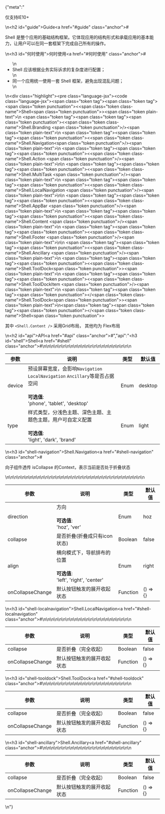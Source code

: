 {"meta":"<p>&#x4EC5;&#x652F;&#x6301;IE10+</p>\n<h2 id=\"guide\">Guide<a href=\"#guide\" class=\"anchor\">#</a></h2><p>Shell &#x662F;&#x6574;&#x4E2A;&#x5E94;&#x7528;&#x7684;&#x57FA;&#x7840;&#x7ED3;&#x6784;&#x6846;&#x67B6;&#x3002;&#x5B83;&#x4F53;&#x73B0;&#x5E94;&#x7528;&#x7684;&#x7ED3;&#x6784;&#x5F62;&#x5F0F;&#x548C;&#x627F;&#x8F7D;&#x5E94;&#x7528;&#x7684;&#x57FA;&#x672C;&#x80FD;&#x529B;&#xFF0C;&#x8BA9;&#x7528;&#x6237;&#x53EF;&#x4EE5;&#x5728;&#x540C;&#x4E00;&#x5957;&#x6846;&#x67B6;&#x4E0B;&#x5B8C;&#x6210;&#x81EA;&#x5DF1;&#x6240;&#x6709;&#x7684;&#x64CD;&#x4F5C;&#x3002;</p>\n<h3 id=\"&#x4F55;&#x65F6;&#x4F7F;&#x7528;\">&#x4F55;&#x65F6;&#x4F7F;&#x7528;<a href=\"#&#x4F55;&#x65F6;&#x4F7F;&#x7528;\" class=\"anchor\">#</a></h3><ul>\n<li>Shell &#x5E94;&#x8BE5;&#x6839;&#x636E;&#x4E1A;&#x52A1;&#x5B9E;&#x9645;&#x8BC9;&#x6C42;&#x7684;&#x590D;&#x6742;&#x5EA6;&#x8FDB;&#x884C;&#x914D;&#x7F6E;&#xFF1B;</li>\n<li>&#x540C;&#x4E00;&#x4E2A;&#x5E94;&#x7528;&#x7EDF;&#x4E00;&#x4F7F;&#x7528;&#x4E00;&#x5957; Shell &#x6846;&#x67B6;&#xFF0C;&#x907F;&#x514D;&#x51FA;&#x73B0;&#x6DF7;&#x4E71;&#x95EE;&#x9898;&#xFF1B;</li>\n</ul>\n<div class=\"highlight\"><pre class=\"language-jsx\"><code class=\"language-jsx\"><span class=\"token tag\"><span class=\"token tag\"><span class=\"token punctuation\">&lt;</span><span class=\"token class-name\">Shell</span></span><span class=\"token punctuation\">&gt;</span></span><span class=\"token plain-text\">\n    </span><span class=\"token tag\"><span class=\"token tag\"><span class=\"token punctuation\">&lt;</span><span class=\"token class-name\">Shell.Branding</span></span> <span class=\"token punctuation\">/&gt;</span></span><span class=\"token plain-text\">\n    </span><span class=\"token tag\"><span class=\"token tag\"><span class=\"token punctuation\">&lt;</span><span class=\"token class-name\">Shell.Navigation</span></span><span class=\"token punctuation\">/&gt;</span></span><span class=\"token plain-text\">\n    </span><span class=\"token tag\"><span class=\"token tag\"><span class=\"token punctuation\">&lt;</span><span class=\"token class-name\">Shell.Action</span></span> <span class=\"token punctuation\">/&gt;</span></span><span class=\"token plain-text\">\n\n    </span><span class=\"token tag\"><span class=\"token tag\"><span class=\"token punctuation\">&lt;</span><span class=\"token class-name\">Shell.MultiTask</span></span> <span class=\"token punctuation\">/&gt;</span></span><span class=\"token plain-text\">\n    </span><span class=\"token tag\"><span class=\"token tag\"><span class=\"token punctuation\">&lt;</span><span class=\"token class-name\">Shell.LocalNavigation</span></span> <span class=\"token punctuation\">/&gt;</span></span><span class=\"token plain-text\">\n\n    </span><span class=\"token tag\"><span class=\"token tag\"><span class=\"token punctuation\">&lt;</span><span class=\"token class-name\">Shell.AppBar</span></span> <span class=\"token punctuation\">/&gt;</span></span><span class=\"token plain-text\">\n    </span><span class=\"token tag\"><span class=\"token tag\"><span class=\"token punctuation\">&lt;</span><span class=\"token class-name\">Shell.Content</span></span> <span class=\"token punctuation\">/&gt;</span></span><span class=\"token plain-text\">\n    </span><span class=\"token tag\"><span class=\"token tag\"><span class=\"token punctuation\">&lt;</span><span class=\"token class-name\">Shell.Footer</span></span> <span class=\"token punctuation\">/&gt;</span></span><span class=\"token plain-text\">\n\n    </span><span class=\"token tag\"><span class=\"token tag\"><span class=\"token punctuation\">&lt;</span><span class=\"token class-name\">Shell.Ancillary</span></span> <span class=\"token punctuation\">/&gt;</span></span><span class=\"token plain-text\">\n    </span><span class=\"token tag\"><span class=\"token tag\"><span class=\"token punctuation\">&lt;</span><span class=\"token class-name\">Shell.ToolDock</span></span><span class=\"token punctuation\">&gt;</span></span><span class=\"token plain-text\">\n        </span><span class=\"token tag\"><span class=\"token tag\"><span class=\"token punctuation\">&lt;</span><span class=\"token class-name\">Shell.ToolDockItem</span></span> <span class=\"token punctuation\">/&gt;</span></span><span class=\"token plain-text\">\n    </span><span class=\"token tag\"><span class=\"token tag\"><span class=\"token punctuation\">&lt;/</span><span class=\"token class-name\">Shell.ToolDock</span></span><span class=\"token punctuation\">&gt;</span></span><span class=\"token plain-text\">\n</span><span class=\"token tag\"><span class=\"token tag\"><span class=\"token punctuation\">&lt;/</span><span class=\"token class-name\">Shell</span></span><span class=\"token punctuation\">&gt;</span></span></code></pre></div><p>&#x5176;&#x4E2D; <code>&lt;Shell.Content /&gt;</code> &#x91C7;&#x7528;Grid&#x5E03;&#x5C40;&#xFF0C; &#x5176;&#x4ED6;&#x5747;&#x4E3A; Flex&#x5E03;&#x5C40;</p>\n<h2 id=\"api\">API<a href=\"#api\" class=\"anchor\">#</a></h2>","api":"<h3 id=\"shell\">Shell<a href=\"#shell\" class=\"anchor\">#</a></h3><table>\n<thead>\n<tr>\n<th>&#x53C2;&#x6570;</th>\n<th>&#x8BF4;&#x660E;</th>\n<th>&#x7C7B;&#x578B;</th>\n<th>&#x9ED8;&#x8BA4;&#x503C;</th>\n</tr>\n</thead>\n<tbody>\n<tr>\n<td>device</td>\n<td>&#x9884;&#x8BBE;&#x5C4F;&#x5E55;&#x5BBD;&#x5EA6;&#xFF0C;&#x4F1A;&#x5F71;&#x54CD;<code>Navigation</code> <code>LocalNavigation</code> <code>Ancillary</code>&#x7B49;&#x662F;&#x5426;&#x5360;&#x636E;&#x7A7A;&#x95F4;<br><br><strong>&#x53EF;&#x9009;&#x503C;</strong>:<br>&apos;phone&apos;, &apos;tablet&apos;, &apos;desktop&apos;</td>\n<td>Enum</td>\n<td>desktop</td>\n</tr>\n<tr>\n<td>type</td>\n<td>&#x6837;&#x5F0F;&#x7C7B;&#x578B;&#xFF0C;&#x5206;&#x6D45;&#x8272;&#x4E3B;&#x9898;&#x3001;&#x6DF1;&#x8272;&#x4E3B;&#x9898;&#x3001;&#x4E3B;&#x9898;&#x8272;&#x4E3B;&#x9898;&#xFF0C;&#x7528;&#x6237;&#x53EF;&#x81EA;&#x5B9A;&#x4E49;&#x914D;&#x7F6E;<br><br><strong>&#x53EF;&#x9009;&#x503C;</strong>:<br>&apos;light&apos;, &apos;dark&apos;, &apos;brand&apos;</td>\n<td>Enum</td>\n<td>light</td>\n</tr>\n</tbody>\n</table>\n<h3 id=\"shell-navigation\">Shell.Navigation<a href=\"#shell-navigation\" class=\"anchor\">#</a></h3><p>&#x5411;&#x5B50;&#x7EC4;&#x4EF6;&#x900F;&#x4F20; isCollapse &#x7684;Context&#xFF0C;&#x8868;&#x793A;&#x5F53;&#x524D;&#x662F;&#x5426;&#x5904;&#x4E8E;&#x6298;&#x53E0;&#x72B6;&#x6001;</p>\n<table>\n<thead>\n<tr>\n<th>&#x53C2;&#x6570;</th>\n<th>&#x8BF4;&#x660E;</th>\n<th>&#x7C7B;&#x578B;</th>\n<th>&#x9ED8;&#x8BA4;&#x503C;</th>\n</tr>\n</thead>\n<tbody>\n<tr>\n<td>direction</td>\n<td>&#x65B9;&#x5411;<br><br><strong>&#x53EF;&#x9009;&#x503C;</strong>:<br>&apos;hoz&apos;, &apos;ver&apos;</td>\n<td>Enum</td>\n<td>hoz</td>\n</tr>\n<tr>\n<td>collapse</td>\n<td>&#x662F;&#x5426;&#x6298;&#x53E0;(&#x6298;&#x53E0;&#x6210;&#x53EA;&#x6709;icon&#x72B6;&#x6001;)</td>\n<td>Boolean</td>\n<td>false</td>\n</tr>\n<tr>\n<td>align</td>\n<td>&#x6A2A;&#x5411;&#x6A21;&#x5F0F;&#x4E0B;&#xFF0C;&#x5BFC;&#x822A;&#x6392;&#x5E03;&#x7684;&#x4F4D;&#x7F6E;<br><br><strong>&#x53EF;&#x9009;&#x503C;</strong>:<br>&apos;left&apos;, &apos;right&apos;, &apos;center&apos;</td>\n<td>Enum</td>\n<td>right</td>\n</tr>\n<tr>\n<td>onCollapseChange</td>\n<td>&#x9ED8;&#x8BA4;&#x6309;&#x94AE;&#x89E6;&#x53D1;&#x7684;&#x5C55;&#x5F00;&#x6536;&#x8D77;&#x72B6;&#x6001;</td>\n<td>Function</td>\n<td>() =&gt; {}</td>\n</tr>\n</tbody>\n</table>\n<h3 id=\"shell-localnavigation\">Shell.LocalNavigation<a href=\"#shell-localnavigation\" class=\"anchor\">#</a></h3><table>\n<thead>\n<tr>\n<th>&#x53C2;&#x6570;</th>\n<th>&#x8BF4;&#x660E;</th>\n<th>&#x7C7B;&#x578B;</th>\n<th>&#x9ED8;&#x8BA4;&#x503C;</th>\n</tr>\n</thead>\n<tbody>\n<tr>\n<td>collapse</td>\n<td>&#x662F;&#x5426;&#x6298;&#x53E0;&#xFF08;&#x5B8C;&#x5168;&#x6536;&#x8D77;&#xFF09;</td>\n<td>Boolean</td>\n<td>false</td>\n</tr>\n<tr>\n<td>onCollapseChange</td>\n<td>&#x9ED8;&#x8BA4;&#x6309;&#x94AE;&#x89E6;&#x53D1;&#x7684;&#x5C55;&#x5F00;&#x6536;&#x8D77;&#x72B6;&#x6001;</td>\n<td>Function</td>\n<td>() =&gt; {}</td>\n</tr>\n</tbody>\n</table>\n<h3 id=\"shell-tooldock\">Shell.ToolDock<a href=\"#shell-tooldock\" class=\"anchor\">#</a></h3><table>\n<thead>\n<tr>\n<th>&#x53C2;&#x6570;</th>\n<th>&#x8BF4;&#x660E;</th>\n<th>&#x7C7B;&#x578B;</th>\n<th>&#x9ED8;&#x8BA4;&#x503C;</th>\n</tr>\n</thead>\n<tbody>\n<tr>\n<td>collapse</td>\n<td>&#x662F;&#x5426;&#x6298;&#x53E0;&#xFF08;&#x5B8C;&#x5168;&#x6536;&#x8D77;&#xFF09;</td>\n<td>Boolean</td>\n<td>false</td>\n</tr>\n<tr>\n<td>onCollapseChange</td>\n<td>&#x9ED8;&#x8BA4;&#x6309;&#x94AE;&#x89E6;&#x53D1;&#x7684;&#x5C55;&#x5F00;&#x6536;&#x8D77;&#x72B6;&#x6001;</td>\n<td>Function</td>\n<td>() =&gt; {}</td>\n</tr>\n</tbody>\n</table>\n<h3 id=\"shell-ancillary\">Shell.Ancillary<a href=\"#shell-ancillary\" class=\"anchor\">#</a></h3><table>\n<thead>\n<tr>\n<th>&#x53C2;&#x6570;</th>\n<th>&#x8BF4;&#x660E;</th>\n<th>&#x7C7B;&#x578B;</th>\n<th>&#x9ED8;&#x8BA4;&#x503C;</th>\n</tr>\n</thead>\n<tbody>\n<tr>\n<td>collapse</td>\n<td>&#x662F;&#x5426;&#x6298;&#x53E0;&#xFF08;&#x5B8C;&#x5168;&#x6536;&#x8D77;&#xFF09;</td>\n<td>Boolean</td>\n<td>false</td>\n</tr>\n<tr>\n<td>onCollapseChange</td>\n<td>&#x9ED8;&#x8BA4;&#x6309;&#x94AE;&#x89E6;&#x53D1;&#x7684;&#x5C55;&#x5F00;&#x6536;&#x8D77;&#x72B6;&#x6001;</td>\n<td>Function</td>\n<td>() =&gt; {}</td>\n</tr>\n</tbody>\n</table>\n"}